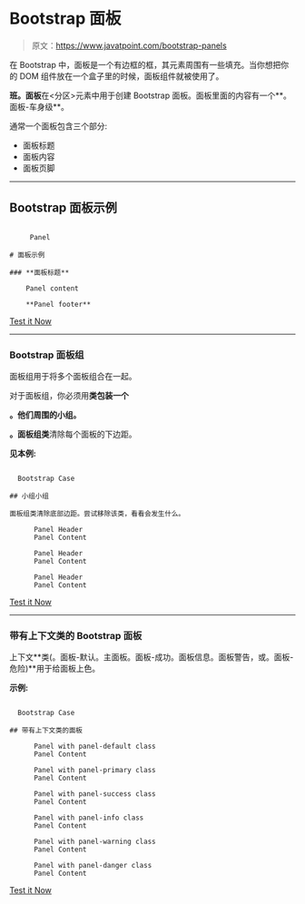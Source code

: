 # Bootstrap 面板

> 原文：<https://www.javatpoint.com/bootstrap-panels>

在 Bootstrap 中，面板是一个有边框的框，其元素周围有一些填充。当你想把你的 DOM 组件放在一个盒子里的时候，面板组件就被使用了。

**班。面板**在<分区>元素中用于创建 Bootstrap 面板。面板里面的内容有一个**。面板-车身级**。

通常一个面板包含三个部分:

*   面板标题
*   面板内容
*   面板页脚

* * *

## Bootstrap 面板示例

```

     Panel

# 面板示例

### **面板标题**

    Panel content

    **Panel footer**

```

[Test it Now](https://www.javatpoint.com/oprweb/test.jsp?filename=bootstrappanel1)

* * *

### Bootstrap 面板组

面板组用于将多个面板组合在一起。

对于面板组，你必须用**类包装一个**

**。他们周围的小组。**

**。面板组类**清除每个面板的下边距。

**见本例:**

```

  Bootstrap Case

## 小组小组

面板组类清除底部边距。尝试移除该类，看看会发生什么。

      Panel Header
      Panel Content

      Panel Header
      Panel Content

      Panel Header
      Panel Content

```

[Test it Now](https://www.javatpoint.com/oprweb/test.jsp?filename=bootstrappanel2)

* * *

### 带有上下文类的 Bootstrap 面板

上下文**类(。面板-默认。主面板。面板-成功。面板信息。面板警告，或。面板-危险)**用于给面板上色。

**示例:**

```

  Bootstrap Case

## 带有上下文类的面板

      Panel with panel-default class
      Panel Content

      Panel with panel-primary class
      Panel Content

      Panel with panel-success class
      Panel Content

      Panel with panel-info class
      Panel Content

      Panel with panel-warning class
      Panel Content

      Panel with panel-danger class
      Panel Content

```

[Test it Now](https://www.javatpoint.com/oprweb/test.jsp?filename=bootstrappanel3)